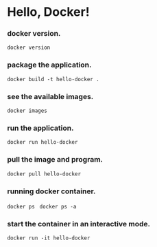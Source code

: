 # Hello, Docker! #
### docker version.
``` docker version ```

### package the application.
```docker build -t hello-docker . ```

### see the available images.
```docker images ```

### run the application.
```docker run hello-docker ```

### pull the image and program.
```docker pull hello-docker ```

### running docker container.
```docker ps ```
```docker ps -a ```

### start the container in an interactive mode.
```docker run -it hello-docker```
